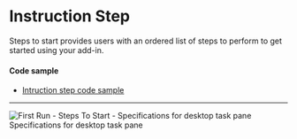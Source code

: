 # Instruction Step

Steps to start provides users with an ordered list of steps to perform to get started using your add-in.

#### Code sample
* [Intruction step code sample](../templates/first-run/instruction-step)

***

![First Run - Steps To Start - Specifications for desktop task pane](../assets/images/FirstRun_StepsToStart_DesktopTaskPaneCallouts.png)
Specifications for desktop task pane







